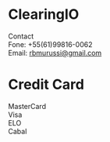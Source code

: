 # ClearingIO

Contact<br/>
Fone: +55(61)99816-0062<br/>
Email: rbmurussi@gmail.com<br/>

# Credit Card

MasterCard<br/>
Visa<br/>
ELO<br/>
Cabal


